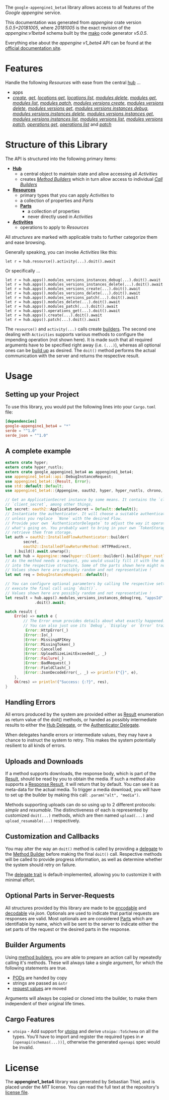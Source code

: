 <!---
DO NOT EDIT !
This file was generated automatically from 'src/generator/templates/api/README.md.mako'
DO NOT EDIT !
-->
The `google-appengine1_beta4` library allows access to all features of the *Google appengine* service.

This documentation was generated from *appengine* crate version *5.0.5+20181005*, where *20181005* is the exact revision of the *appengine:v1beta4* schema built by the [mako](http://www.makotemplates.org/) code generator *v5.0.5*.

Everything else about the *appengine* *v1_beta4* API can be found at the
[official documentation site](https://cloud.google.com/appengine/docs/admin-api/).
# Features

Handle the following *Resources* with ease from the central [hub](https://docs.rs/google-appengine1_beta4/5.0.5+20181005/google_appengine1_beta4/Appengine) ... 

* apps
 * [*create*](https://docs.rs/google-appengine1_beta4/5.0.5+20181005/google_appengine1_beta4/api::AppCreateCall), [*get*](https://docs.rs/google-appengine1_beta4/5.0.5+20181005/google_appengine1_beta4/api::AppGetCall), [*locations get*](https://docs.rs/google-appengine1_beta4/5.0.5+20181005/google_appengine1_beta4/api::AppLocationGetCall), [*locations list*](https://docs.rs/google-appengine1_beta4/5.0.5+20181005/google_appengine1_beta4/api::AppLocationListCall), [*modules delete*](https://docs.rs/google-appengine1_beta4/5.0.5+20181005/google_appengine1_beta4/api::AppModuleDeleteCall), [*modules get*](https://docs.rs/google-appengine1_beta4/5.0.5+20181005/google_appengine1_beta4/api::AppModuleGetCall), [*modules list*](https://docs.rs/google-appengine1_beta4/5.0.5+20181005/google_appengine1_beta4/api::AppModuleListCall), [*modules patch*](https://docs.rs/google-appengine1_beta4/5.0.5+20181005/google_appengine1_beta4/api::AppModulePatchCall), [*modules versions create*](https://docs.rs/google-appengine1_beta4/5.0.5+20181005/google_appengine1_beta4/api::AppModuleVersionCreateCall), [*modules versions delete*](https://docs.rs/google-appengine1_beta4/5.0.5+20181005/google_appengine1_beta4/api::AppModuleVersionDeleteCall), [*modules versions get*](https://docs.rs/google-appengine1_beta4/5.0.5+20181005/google_appengine1_beta4/api::AppModuleVersionGetCall), [*modules versions instances debug*](https://docs.rs/google-appengine1_beta4/5.0.5+20181005/google_appengine1_beta4/api::AppModuleVersionInstanceDebugCall), [*modules versions instances delete*](https://docs.rs/google-appengine1_beta4/5.0.5+20181005/google_appengine1_beta4/api::AppModuleVersionInstanceDeleteCall), [*modules versions instances get*](https://docs.rs/google-appengine1_beta4/5.0.5+20181005/google_appengine1_beta4/api::AppModuleVersionInstanceGetCall), [*modules versions instances list*](https://docs.rs/google-appengine1_beta4/5.0.5+20181005/google_appengine1_beta4/api::AppModuleVersionInstanceListCall), [*modules versions list*](https://docs.rs/google-appengine1_beta4/5.0.5+20181005/google_appengine1_beta4/api::AppModuleVersionListCall), [*modules versions patch*](https://docs.rs/google-appengine1_beta4/5.0.5+20181005/google_appengine1_beta4/api::AppModuleVersionPatchCall), [*operations get*](https://docs.rs/google-appengine1_beta4/5.0.5+20181005/google_appengine1_beta4/api::AppOperationGetCall), [*operations list*](https://docs.rs/google-appengine1_beta4/5.0.5+20181005/google_appengine1_beta4/api::AppOperationListCall) and [*patch*](https://docs.rs/google-appengine1_beta4/5.0.5+20181005/google_appengine1_beta4/api::AppPatchCall)




# Structure of this Library

The API is structured into the following primary items:

* **[Hub](https://docs.rs/google-appengine1_beta4/5.0.5+20181005/google_appengine1_beta4/Appengine)**
    * a central object to maintain state and allow accessing all *Activities*
    * creates [*Method Builders*](https://docs.rs/google-appengine1_beta4/5.0.5+20181005/google_appengine1_beta4/client::MethodsBuilder) which in turn
      allow access to individual [*Call Builders*](https://docs.rs/google-appengine1_beta4/5.0.5+20181005/google_appengine1_beta4/client::CallBuilder)
* **[Resources](https://docs.rs/google-appengine1_beta4/5.0.5+20181005/google_appengine1_beta4/client::Resource)**
    * primary types that you can apply *Activities* to
    * a collection of properties and *Parts*
    * **[Parts](https://docs.rs/google-appengine1_beta4/5.0.5+20181005/google_appengine1_beta4/client::Part)**
        * a collection of properties
        * never directly used in *Activities*
* **[Activities](https://docs.rs/google-appengine1_beta4/5.0.5+20181005/google_appengine1_beta4/client::CallBuilder)**
    * operations to apply to *Resources*

All *structures* are marked with applicable traits to further categorize them and ease browsing.

Generally speaking, you can invoke *Activities* like this:

```Rust,ignore
let r = hub.resource().activity(...).doit().await
```

Or specifically ...

```ignore
let r = hub.apps().modules_versions_instances_debug(...).doit().await
let r = hub.apps().modules_versions_instances_delete(...).doit().await
let r = hub.apps().modules_versions_create(...).doit().await
let r = hub.apps().modules_versions_delete(...).doit().await
let r = hub.apps().modules_versions_patch(...).doit().await
let r = hub.apps().modules_delete(...).doit().await
let r = hub.apps().modules_patch(...).doit().await
let r = hub.apps().operations_get(...).doit().await
let r = hub.apps().create(...).doit().await
let r = hub.apps().patch(...).doit().await
```

The `resource()` and `activity(...)` calls create [builders][builder-pattern]. The second one dealing with `Activities` 
supports various methods to configure the impending operation (not shown here). It is made such that all required arguments have to be 
specified right away (i.e. `(...)`), whereas all optional ones can be [build up][builder-pattern] as desired.
The `doit()` method performs the actual communication with the server and returns the respective result.

# Usage

## Setting up your Project

To use this library, you would put the following lines into your `Cargo.toml` file:

```toml
[dependencies]
google-appengine1_beta4 = "*"
serde = "^1.0"
serde_json = "^1.0"
```

## A complete example

```Rust
extern crate hyper;
extern crate hyper_rustls;
extern crate google_appengine1_beta4 as appengine1_beta4;
use appengine1_beta4::api::DebugInstanceRequest;
use appengine1_beta4::{Result, Error};
use std::default::Default;
use appengine1_beta4::{Appengine, oauth2, hyper, hyper_rustls, chrono, FieldMask};

// Get an ApplicationSecret instance by some means. It contains the `client_id` and 
// `client_secret`, among other things.
let secret: oauth2::ApplicationSecret = Default::default();
// Instantiate the authenticator. It will choose a suitable authentication flow for you, 
// unless you replace  `None` with the desired Flow.
// Provide your own `AuthenticatorDelegate` to adjust the way it operates and get feedback about 
// what's going on. You probably want to bring in your own `TokenStorage` to persist tokens and
// retrieve them from storage.
let auth = oauth2::InstalledFlowAuthenticator::builder(
        secret,
        oauth2::InstalledFlowReturnMethod::HTTPRedirect,
    ).build().await.unwrap();
let mut hub = Appengine::new(hyper::Client::builder().build(hyper_rustls::HttpsConnectorBuilder::new().with_native_roots().unwrap().https_or_http().enable_http1().build()), auth);
// As the method needs a request, you would usually fill it with the desired information
// into the respective structure. Some of the parts shown here might not be applicable !
// Values shown here are possibly random and not representative !
let mut req = DebugInstanceRequest::default();

// You can configure optional parameters by calling the respective setters at will, and
// execute the final call using `doit()`.
// Values shown here are possibly random and not representative !
let result = hub.apps().modules_versions_instances_debug(req, "appsId", "modulesId", "versionsId", "instancesId")
             .doit().await;

match result {
    Err(e) => match e {
        // The Error enum provides details about what exactly happened.
        // You can also just use its `Debug`, `Display` or `Error` traits
         Error::HttpError(_)
        |Error::Io(_)
        |Error::MissingAPIKey
        |Error::MissingToken(_)
        |Error::Cancelled
        |Error::UploadSizeLimitExceeded(_, _)
        |Error::Failure(_)
        |Error::BadRequest(_)
        |Error::FieldClash(_)
        |Error::JsonDecodeError(_, _) => println!("{}", e),
    },
    Ok(res) => println!("Success: {:?}", res),
}

```
## Handling Errors

All errors produced by the system are provided either as [Result](https://docs.rs/google-appengine1_beta4/5.0.5+20181005/google_appengine1_beta4/client::Result) enumeration as return value of
the doit() methods, or handed as possibly intermediate results to either the 
[Hub Delegate](https://docs.rs/google-appengine1_beta4/5.0.5+20181005/google_appengine1_beta4/client::Delegate), or the [Authenticator Delegate](https://docs.rs/yup-oauth2/*/yup_oauth2/trait.AuthenticatorDelegate.html).

When delegates handle errors or intermediate values, they may have a chance to instruct the system to retry. This 
makes the system potentially resilient to all kinds of errors.

## Uploads and Downloads
If a method supports downloads, the response body, which is part of the [Result](https://docs.rs/google-appengine1_beta4/5.0.5+20181005/google_appengine1_beta4/client::Result), should be
read by you to obtain the media.
If such a method also supports a [Response Result](https://docs.rs/google-appengine1_beta4/5.0.5+20181005/google_appengine1_beta4/client::ResponseResult), it will return that by default.
You can see it as meta-data for the actual media. To trigger a media download, you will have to set up the builder by making
this call: `.param("alt", "media")`.

Methods supporting uploads can do so using up to 2 different protocols: 
*simple* and *resumable*. The distinctiveness of each is represented by customized 
`doit(...)` methods, which are then named `upload(...)` and `upload_resumable(...)` respectively.

## Customization and Callbacks

You may alter the way an `doit()` method is called by providing a [delegate](https://docs.rs/google-appengine1_beta4/5.0.5+20181005/google_appengine1_beta4/client::Delegate) to the 
[Method Builder](https://docs.rs/google-appengine1_beta4/5.0.5+20181005/google_appengine1_beta4/client::CallBuilder) before making the final `doit()` call. 
Respective methods will be called to provide progress information, as well as determine whether the system should 
retry on failure.

The [delegate trait](https://docs.rs/google-appengine1_beta4/5.0.5+20181005/google_appengine1_beta4/client::Delegate) is default-implemented, allowing you to customize it with minimal effort.

## Optional Parts in Server-Requests

All structures provided by this library are made to be [encodable](https://docs.rs/google-appengine1_beta4/5.0.5+20181005/google_appengine1_beta4/client::RequestValue) and 
[decodable](https://docs.rs/google-appengine1_beta4/5.0.5+20181005/google_appengine1_beta4/client::ResponseResult) via *json*. Optionals are used to indicate that partial requests are responses 
are valid.
Most optionals are are considered [Parts](https://docs.rs/google-appengine1_beta4/5.0.5+20181005/google_appengine1_beta4/client::Part) which are identifiable by name, which will be sent to 
the server to indicate either the set parts of the request or the desired parts in the response.

## Builder Arguments

Using [method builders](https://docs.rs/google-appengine1_beta4/5.0.5+20181005/google_appengine1_beta4/client::CallBuilder), you are able to prepare an action call by repeatedly calling it's methods.
These will always take a single argument, for which the following statements are true.

* [PODs][wiki-pod] are handed by copy
* strings are passed as `&str`
* [request values](https://docs.rs/google-appengine1_beta4/5.0.5+20181005/google_appengine1_beta4/client::RequestValue) are moved

Arguments will always be copied or cloned into the builder, to make them independent of their original life times.

[wiki-pod]: http://en.wikipedia.org/wiki/Plain_old_data_structure
[builder-pattern]: http://en.wikipedia.org/wiki/Builder_pattern
[google-go-api]: https://github.com/google/google-api-go-client

## Cargo Features

* `utoipa` - Add support for [utoipa](https://crates.io/crates/utoipa) and derive `utoipa::ToSchema` on all
the types. You'll have to import and register the required types in `#[openapi(schemas(...))]`, otherwise the
generated `openapi` spec would be invalid.


# License
The **appengine1_beta4** library was generated by Sebastian Thiel, and is placed 
under the *MIT* license.
You can read the full text at the repository's [license file][repo-license].

[repo-license]: https://github.com/Byron/google-apis-rsblob/main/LICENSE.md

